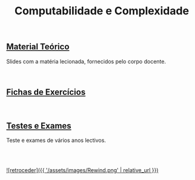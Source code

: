 <br>

<h1 align="center">Computabilidade e Complexidade</h1>

<br>

## [Material Teórico](slides/README.md)
Slides com a matéria lecionada, fornecidos pelo corpo docente.

<br>

## [Fichas de Exercícios](fichas/README.md)


<br>

## [Testes e Exames](testes/README.md)
Teste e exames de vários anos lectivos.

<br><br>

[![retroceder]({{ '/assets/images/Rewind.png' | relative_url }})](https://david81820.github.io/Recursos-LCC)